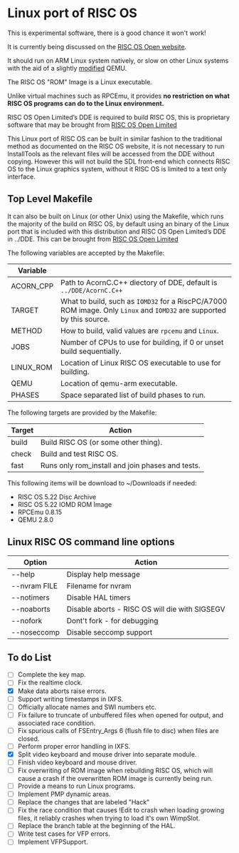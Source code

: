 # Linux port of RISC OS

This is experimental software, there is a good chance it won't work!

It is currently being discussed on the [RISC OS Open website](https://www.riscosopen.org/forum/forums/3/topics/9068).

It should run on ARM Linux system natively, or slow on other Linux systems with the aid of a slightly [modified](mixed/Linux/Support/qemu_swi.diff) QEMU.

The RISC OS "ROM" Image is a Linux executable.

Unlike virtual machines such as RPCEmu, it provides **no restriction on what RISC OS programs can do to the Linux environment.**

RISC OS Open Limited’s DDE is required to build RISC OS, this is proprietary software that may be brought from [RISC OS Open Limited](https://www.riscosopen.org/content/sales/dde)

This Linux port of RISC OS can be built in similar fashion to the traditional method as documented on the RISC OS website, it is not necessary to run InstallTools as the relevant files will be accessed from the DDE without copying. However this will not build the SDL front-end which connects RISC OS to the Linux graphics system, without it RISC OS is limited to a text only interface.

## Top Level Makefile

It can also be built on Linux (or other Unix) using the Makefile, which runs the majority of the build on RISC OS, by default using an binary of the Linux port that is included with this distribution and RISC OS
Open Limited’s DDE in ../DDE. This can be brought from [RISC OS Open
Limited](https://www.riscosopen.org/content/sales/dde)

The following variables are accepted by the Makefile:

| Variable | |
| ---    | ---    |
| ACORN_CPP | Path to AcornC.C++ diectory of DDE, default is `../DDE/AcornC.C++`
| TARGET     | What to build, such as `IOMD32` for a RiscPC/A7000 ROM image. Only `Linux` and `IOMD32` are supported by this source. |
| METHOD     | How to build, valid values are `rpcemu` and `Linux`. |
| JOBS       | Number of CPUs to use for building, if 0 or unset build sequentially. |
| LINUX_ROM  | Location of Linux RISC OS executable to use for building. |
| QEMU       | Location of qemu-arm executable. |
| PHASES     | Space separated list of build phases to run. |

The following targets are provided by the Makefile:

| Target | Action |
| ---    | ---    |
| build  | Build RISC OS (or some other thing). |
| check  | Build and test RISC OS. |
| fast   | Runs only rom_install and join phases and tests. |

This following items will be download to ~/Downloads if needed:
* RISC OS 5.22 Disc Archive
* RISC OS 5.22 IOMD ROM Image
* RPCEmu 0.8.15
* QEMU 2.8.0

## Linux RISC OS command line options

| Option       | Action                                          |
| ---          | ---                                             |
| --help       | Display help message                            |
| --nvram FILE | Filename for nvram                              |
| --notimers   | Disable HAL timers                              |
| --noaborts   | Disable aborts - RISC OS will die with SIGSEGV  |
| --nofork     | Dont't fork - for debugging                     |
| --noseccomp  | Disable seccomp support                         |

## To do List

- [ ] Complete the key map.
- [ ] Fix the realtime clock.
- [x] Make data aborts raise errors.
- [ ] Support writing timestamps in IXFS.
- [ ] Officially allocate names and SWI numbers etc.
- [ ] Fix failure to truncate of unbuffered files when opened for output, and associated race condition.
- [ ] Fix spurious calls of FSEntry_Args 6 (flush file to disc) when files are closed.
- [ ] Perform proper error handling in IXFS.
- [x] Split video keyboard and mouse driver into separate module.
- [ ] Finish video keyboard and mouse driver.
- [ ] Fix overwriting of ROM image when rebuilding RISC OS, which will cause a crash if the overwritten ROM image is currently being run.
- [ ] Provide a means to run Linux programs.
- [ ] Implement PMP dynamic areas.
- [ ] Replace the changes that are labeled "Hack" 
- [ ] Fix the race condition that causes !Edit to crash when loading growing files, it reliably crashes when trying to load it's own WimpSlot.
- [ ] Replace the branch table at the beginning of the HAL.
- [ ] Write test cases for VFP errors.
- [ ] Implement VFPSupport.
